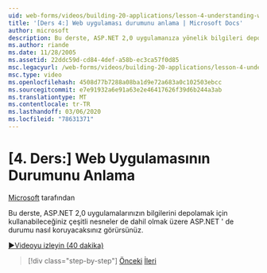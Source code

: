 ```yaml
---
uid: web-forms/videos/building-20-applications/lesson-4-understanding-web-application-state
title: '[Ders 4:] Web uygulaması durumunu anlama | Microsoft Docs'
author: microsoft
description: Bu derste, ASP.NET 2,0 uygulamanıza yönelik bilgileri depolamak için kullanabileceğiniz çeşitli nesneler dahil olmak üzere ASP.NET ' de durumu nasıl koruyacaksınız...
ms.author: riande
ms.date: 11/28/2005
ms.assetid: 22ddc59d-cd84-4def-a58b-ec3ca57f0d85
msc.legacyurl: /web-forms/videos/building-20-applications/lesson-4-understanding-web-application-state
msc.type: video
ms.openlocfilehash: 4508d77b7288a08ba1d9e72a683a0c102503ebcc
ms.sourcegitcommit: e7e91932a6e91a63e2e46417626f39d6b244a3ab
ms.translationtype: MT
ms.contentlocale: tr-TR
ms.lasthandoff: 03/06/2020
ms.locfileid: "78631371"
---
```

# <a name="lesson-4-understanding-web-application-state"></a>[4. Ders:] Web Uygulamasının Durumunu Anlama

[Microsoft](https://github.com/microsoft) tarafından

Bu derste, ASP.NET 2,0 uygulamalarınızın bilgilerini depolamak için kullanabileceğiniz çeşitli nesneler de dahil olmak üzere ASP.NET ' de durumu nasıl koruyacaksınız görürsünüz.

[&#9654;Videoyu izleyin (40 dakika)](https://channel9.msdn.com/Blogs/ASP-NET-Site-Videos/lesson-4-understanding-web-application-state)

> [!div class="step-by-step"]
> [Önceki](lesson-3-understanding-more-about-events-and-postback.md)
> [İleri](lesson-5-debugging-and-tracing-your-website.md)
